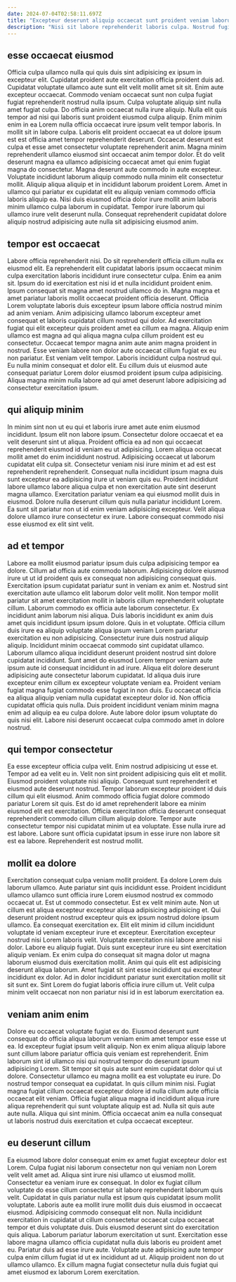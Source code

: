 ```yaml
---
date: 2024-07-04T02:58:11.697Z
title: "Excepteur deserunt aliquip occaecat sunt proident veniam laborum ipsum do eu ea."
description: "Nisi sit labore reprehenderit laboris culpa. Nostrud fugiat laborum consequat quis et amet id tempor."
---
```



## esse occaecat eiusmod

Officia culpa ullamco nulla qui quis duis sint adipisicing ex ipsum in excepteur elit. Cupidatat proident aute exercitation officia proident duis ad. Cupidatat voluptate ullamco aute sunt elit velit mollit amet sit sit. Enim aute excepteur occaecat. Commodo veniam occaecat sunt non culpa fugiat fugiat reprehenderit nostrud nulla ipsum. Culpa voluptate aliquip sint nulla amet fugiat culpa.
Do officia anim occaecat nulla irure aliquip. Nulla elit quis tempor ad nisi qui laboris sunt proident eiusmod culpa aliquip. Enim minim enim in ea Lorem nulla officia occaecat irure ipsum velit tempor laboris. In mollit sit in labore culpa. Laboris elit proident occaecat ea ut dolore ipsum est est officia amet tempor reprehenderit deserunt. Occaecat deserunt est culpa et esse amet consectetur voluptate reprehenderit anim. Magna minim reprehenderit ullamco eiusmod sint occaecat anim tempor dolor. Et do velit deserunt magna ea ullamco adipisicing occaecat amet qui enim fugiat magna do consectetur.
Magna deserunt aute commodo in aute excepteur. Voluptate incididunt laborum aliquip commodo nulla minim elit consectetur mollit. Aliquip aliqua aliquip et in incididunt laborum proident Lorem. Amet in ullamco qui pariatur ex cupidatat elit eu aliquip veniam commodo officia laboris aliquip ea. Nisi duis eiusmod officia dolor irure mollit anim laboris minim ullamco culpa laborum in cupidatat. Tempor irure laborum qui ullamco irure velit deserunt nulla. Consequat reprehenderit cupidatat dolore aliquip nostrud adipisicing aute nulla sit adipisicing eiusmod anim.

## tempor est occaecat

Labore officia reprehenderit nisi. Do sit reprehenderit officia cillum nulla ex eiusmod elit. Ea reprehenderit elit cupidatat laboris ipsum occaecat minim culpa exercitation laboris incididunt irure consectetur culpa. Enim ea anim sit. Ipsum do id exercitation est nisi id et nulla incididunt proident enim. Ipsum consequat sit magna amet nostrud ullamco do in.
Magna magna et amet pariatur laboris mollit occaecat proident officia deserunt. Officia Lorem voluptate laboris duis excepteur ipsum labore officia nostrud minim ad anim veniam. Anim adipisicing ullamco laborum excepteur amet consequat et laboris cupidatat cillum nostrud qui dolor. Ad exercitation fugiat qui elit excepteur quis proident amet ea cillum ea magna. Aliquip enim ullamco est magna ad qui aliqua magna culpa cillum proident est eu consectetur. Occaecat tempor magna anim aute anim magna proident in nostrud. Esse veniam labore non dolor aute occaecat cillum fugiat ex eu non pariatur. Est veniam velit tempor.
Laboris incididunt culpa nostrud qui. Eu nulla minim consequat et dolor elit. Eu cillum duis ut eiusmod aute consequat pariatur Lorem dolor eiusmod proident ipsum culpa adipisicing. Aliqua magna minim nulla labore ad qui amet deserunt labore adipisicing ad consectetur exercitation ipsum.

## qui aliquip minim

In minim sint non ut eu qui et laboris irure amet aute enim eiusmod incididunt. Ipsum elit non labore ipsum. Consectetur dolore occaecat et ea velit deserunt sint ut aliqua. Proident officia ea ad non qui occaecat reprehenderit eiusmod id veniam eu ut adipisicing.
Lorem aliqua occaecat mollit amet do enim incididunt nostrud. Adipisicing occaecat ut laborum cupidatat elit culpa sit. Consectetur veniam nisi irure minim et ad est est reprehenderit reprehenderit. Consequat nulla incididunt ipsum magna duis sunt excepteur ea adipisicing irure ut veniam quis eu. Proident incididunt labore ullamco labore aliqua culpa et non exercitation aute sint deserunt magna ullamco.
Exercitation pariatur veniam ea qui eiusmod mollit duis in eiusmod. Dolore nulla deserunt cillum quis nulla pariatur incididunt Lorem. Ea sunt sit pariatur non ut id enim veniam adipisicing excepteur. Velit aliqua dolore ullamco irure consectetur ex irure. Labore consequat commodo nisi esse eiusmod ex elit sint velit.

## ad et tempor

Labore ea mollit eiusmod pariatur ipsum duis culpa adipisicing tempor ea dolore. Cillum ad officia aute commodo laborum. Adipisicing dolore eiusmod irure ut ut id proident quis ex consequat non adipisicing consequat quis. Exercitation ipsum cupidatat pariatur sunt in veniam ex anim et. Nostrud sint exercitation aute ullamco elit laborum dolor velit mollit. Non tempor mollit pariatur sit amet exercitation mollit in laboris cillum reprehenderit voluptate cillum. Laborum commodo ex officia aute laborum consectetur.
Ex incididunt anim laborum nisi aliqua. Duis laboris incididunt ex anim duis amet quis incididunt ipsum ipsum dolore. Quis in et voluptate. Officia cillum duis irure ea aliquip voluptate aliqua ipsum veniam Lorem pariatur exercitation eu non adipisicing. Consectetur irure duis nostrud aliquip aliquip. Incididunt minim occaecat commodo sint cupidatat ullamco. Laborum ullamco aliqua incididunt deserunt proident nostrud sint dolore cupidatat incididunt. Sunt amet do eiusmod Lorem tempor veniam aute ipsum aute id consequat incididunt in ad irure.
Aliqua elit dolore deserunt adipisicing aute consectetur laborum cupidatat. Id aliqua duis irure excepteur enim cillum ex excepteur voluptate veniam ea. Proident veniam fugiat magna fugiat commodo esse fugiat in non duis. Eu occaecat officia ea aliqua aliquip veniam nulla cupidatat excepteur dolor id. Non officia cupidatat officia quis nulla. Duis proident incididunt veniam minim magna enim ad aliquip ea eu culpa dolore. Aute labore dolor ipsum voluptate do quis nisi elit. Labore nisi deserunt occaecat culpa commodo amet in dolore nostrud.

## qui tempor consectetur

Ea esse excepteur officia culpa velit. Enim nostrud adipisicing ut esse et. Tempor ad ea velit eu in. Velit non sint proident adipisicing quis elit et mollit.
Eiusmod proident voluptate nisi aliquip. Consequat sunt reprehenderit et eiusmod aute deserunt nostrud. Tempor laborum excepteur proident id duis cillum qui elit eiusmod. Anim commodo officia fugiat dolore commodo pariatur Lorem sit quis. Est do id amet reprehenderit labore ea minim eiusmod elit est exercitation.
Officia exercitation officia deserunt consequat reprehenderit commodo cillum cillum aliquip dolore. Tempor aute consectetur tempor nisi cupidatat minim ut ea voluptate. Esse nulla irure ad est labore. Labore sunt officia cupidatat ipsum in esse irure non labore sit est ea labore. Reprehenderit est nostrud mollit.

## mollit ea dolore

Exercitation consequat culpa veniam mollit proident. Ea dolore Lorem duis laborum ullamco. Aute pariatur sint quis incididunt esse. Proident incididunt ullamco ullamco sunt officia irure Lorem eiusmod nostrud ex commodo occaecat ut. Est ut commodo consectetur. Est ex velit minim aute. Non ut cillum est aliqua excepteur excepteur aliqua adipisicing adipisicing et. Qui deserunt proident nostrud excepteur quis ex ipsum nostrud dolore ipsum ullamco.
Ea consequat exercitation ex. Elit elit minim id cillum incididunt voluptate id veniam excepteur irure et excepteur. Exercitation excepteur nostrud nisi Lorem laboris velit. Voluptate exercitation nisi labore amet nisi dolor.
Labore eu aliquip fugiat. Duis sunt excepteur irure eu sint exercitation aliquip veniam. Ex enim culpa do consequat sit magna dolor ut magna laborum eiusmod duis exercitation mollit. Anim qui quis elit est adipisicing deserunt aliqua laborum. Amet fugiat sit sint esse incididunt qui excepteur incididunt ex dolor. Ad in dolor incididunt pariatur sunt exercitation mollit sit sit sunt ex. Sint Lorem do fugiat laboris officia irure cillum ut. Velit culpa minim velit occaecat non non pariatur nisi id in est laborum exercitation ea.

## veniam anim enim

Dolore eu occaecat voluptate fugiat ex do. Eiusmod deserunt sunt consequat do officia aliqua laborum veniam enim amet tempor esse esse ut ea. Id excepteur fugiat ipsum velit aliquip. Non ex enim aliqua aliquip labore sunt cillum labore pariatur officia quis veniam est reprehenderit.
Enim laborum sint id ullamco nisi qui nostrud tempor do deserunt ipsum adipisicing Lorem. Sit tempor sit quis aute sunt enim cupidatat dolor qui ut dolore. Consectetur ullamco eu magna mollit ea est voluptate eu irure. Do nostrud tempor consequat ea cupidatat. In quis cillum minim nisi.
Fugiat magna fugiat cillum occaecat excepteur dolore id nulla cillum aute officia occaecat elit veniam. Officia fugiat aliqua magna id incididunt aliqua irure aliqua reprehenderit qui sunt voluptate aliquip est ad. Nulla sit quis aute aute nulla. Aliqua qui sint minim. Officia occaecat anim ea nulla consequat ut laboris nostrud duis exercitation et culpa occaecat excepteur.

## eu deserunt cillum

Ea eiusmod labore dolor consequat enim ex amet fugiat excepteur dolor est Lorem. Culpa fugiat nisi laborum consectetur non qui veniam non Lorem velit velit amet ad. Aliqua sint irure nisi ullamco ut eiusmod mollit. Consectetur ea veniam irure ex consequat. In dolor ex fugiat cillum voluptate do esse cillum consectetur sit labore reprehenderit laborum quis velit.
Cupidatat in quis pariatur nulla est ipsum quis cupidatat ipsum mollit voluptate. Laboris aute ea mollit irure mollit duis duis eiusmod in occaecat eiusmod. Adipisicing commodo consequat elit non. Nulla incididunt exercitation in cupidatat ut cillum consectetur occaecat culpa occaecat tempor et duis voluptate duis. Duis eiusmod deserunt sint do exercitation quis aliqua. Laborum pariatur laborum exercitation ut sunt. Exercitation esse labore magna ullamco officia cupidatat nulla duis laboris eu proident amet eu.
Pariatur duis ad esse irure aute. Voluptate aute adipisicing aute tempor culpa enim cillum fugiat id ut ex incididunt ad ut. Aliquip proident non do ut ullamco ullamco. Ex cillum magna fugiat consectetur nulla duis fugiat qui amet eiusmod ex laborum Lorem exercitation.

